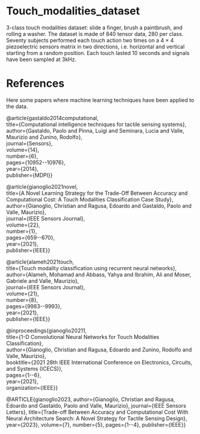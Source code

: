 # Touch_modalities_dataset
3-class touch modalities dataset: slide a finger, brush a paintbrush, and rolling a washer. The dataset is made of 840 tensor data, 280 per class. Seventy subjects performed each touch action two times on a 4 × 4 piezoelectric sensors matrix in two directions, i.e. horizontal and vertical starting from a random position. Each touch lasted 10 seconds and signals have been sampled at 3kHz.



# References
Here some papers where  machine learning techniques have been applied to the data.

@article{gastaldo2014computational,  
  title={Computational intelligence techniques for tactile sensing systems},  
  author={Gastaldo, Paolo and Pinna, Luigi and Seminara, Lucia and Valle, Maurizio and Zunino, Rodolfo},  
  journal={Sensors},  
  volume={14},  
  number={6},  
  pages={10952--10976},  
  year={2014},  
  publisher={MDPI}}

@article{gianoglio2021novel,  
  title={A Novel Learning Strategy for the Trade-Off Between Accuracy and Computational Cost: A Touch Modalities Classification Case Study},  
  author={Gianoglio, Christian and Ragusa, Edoardo and Gastaldo, Paolo and Valle, Maurizio},  
  journal={IEEE Sensors Journal},  
  volume={22},  
  number={1},  
  pages={659--670},  
  year={2021},  
  publisher={IEEE}}

@article{alameh2021touch,  
  title={Touch modality classification using recurrent neural networks},  
  author={Alameh, Mohamad and Abbass, Yahya and Ibrahim, Ali and Moser, Gabriele and Valle, Maurizio},  
  journal={IEEE Sensors Journal},  
  volume={21},  
  number={8},  
  pages={9983--9993},  
  year={2021},  
  publisher={IEEE}}

@inproceedings{gianoglio20211,  
  title={1-D Convolutional Neural Networks for Touch Modalities Classification},  
  author={Gianoglio, Christian and Ragusa, Edoardo and Zunino, Rodolfo and Valle, Maurizio},  
  booktitle={2021 28th IEEE International Conference on Electronics, Circuits, and Systems (ICECS)},  
  pages={1--6},  
  year={2021},  
  organization={IEEE}}

@ARTICLE{gianoglio2023,
  author={Gianoglio, Christian and Ragusa, Edoardo and Gastaldo, Paolo and Valle, Maurizio},
  journal={IEEE Sensors Letters}, 
  title={Trade-off Between Accuracy and Computational Cost With Neural Architecture Search: A Novel Strategy for Tactile Sensing Design}, 
  year={2023},
  volume={7},
  number={5},
  pages={1--4},
  publisher={IEEE}}
